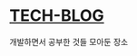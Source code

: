 # [TECH-BLOG](https://six-mass-051.notion.site/b7c21103db2c4e79b33c91b7386a3a65?v=8a635477f98e4b8dbd7cc438d4dd81a7)
개발하면서 공부한 것들 모아둔 장소

